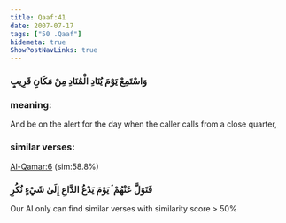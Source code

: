 ```yaml
---
title: Qaaf:41
date: 2007-07-17
tags: ["50 .Qaaf"]
hidemeta: true 
ShowPostNavLinks: true 
---
```

### وَاسْتَمِعْ يَوْمَ يُنَادِ الْمُنَادِ مِنْ مَكَانٍ قَرِيبٍ
### meaning: 
And be on the alert for the day when the caller calls from a close quarter,
### similar verses: 

[Al-Qamar:6](/54/6) (sim:58.8%)

### فَتَوَلَّ عَنْهُمْ ۘ يَوْمَ يَدْعُ الدَّاعِ إِلَىٰ شَيْءٍ نُكُرٍ

Our AI only can find similar verses with similarity score > 50% 



